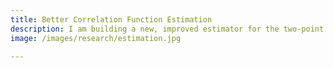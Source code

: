 ```yaml
---
title: Better Correlation Function Estimation
description: I am building a new, improved estimator for the two-point correlation function for large-scale structure. It measures galaxy clustering in a coontinuous basis - no need for binning! 
image: /images/research/estimation.jpg

---
```

